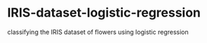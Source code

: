 # IRIS-dataset-logistic-regression
classifying the IRIS dataset of flowers using logistic regression
